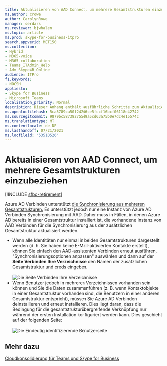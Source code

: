 ```yaml
---
title: Aktualisieren von AAD Connect, um mehrere Gesamtstrukturen einzubeziehen
ms.author: crowe
author: CarolynRowe
manager: serdars
ms.reviewer: bjwhalen
ms.topic: article
ms.prod: skype-for-business-itpro
search.appverid: MET150
ms.collection:
- Hybrid
- M365-voice
- M365-collaboration
- Teams_ITAdmin_Help
- Adm_Skype4B_Online
audience: ITPro
f1.keywords:
- NOCSH
appliesto:
- Skype for Business
- Microsoft Teams
localization_priority: Normal
description: Dieser Anhang enthält ausführliche Schritte zum Aktualisieren von AAD-Verbinden, um mehr als eine Gesamtstruktur als Teil der Cloudkonsolidierung für Teams und Skype for Business einzuschließen.
ms.openlocfilehash: 5ca5789ca50f24266ce5fccf16bcf06118e42742
ms.sourcegitcommit: 9879bc587382755d9a5cd63a75b0e7dc4e15574c
ms.translationtype: MT
ms.contentlocale: de-DE
ms.lasthandoff: 07/21/2021
ms.locfileid: "53510526"
---
```

# <a name="update-aad-connect-to-include-more-than-one-forest"></a>Aktualisieren von AAD Connect, um mehrere Gesamtstrukturen einzubeziehen

[!INCLUDE [sfbo-retirement](../../Hub/includes/sfbo-retirement.md)]

Azure AD Verbinden unterstützt [die Synchronisierung aus mehreren Gesamtstrukturen.](/azure/active-directory/connect/active-directory-aadconnect-topologies) Es unterstützt jedoch nur eine Instanz von Azure AD Verbinden Synchronisierung mit AAD. Daher muss in Fällen, in denen Azure AD bereits in einer Gesamtstruktur installiert ist, die vorhandene Instanz von AAD Verbinden für die Synchronisierung aus der zusätzlichen Gesamtstruktur aktualisiert werden.

 - Wenn alle Identitäten nur einmal in beiden Gesamtstrukturen dargestellt werden (d. h. Sie haben keine E-Mail-aktivierten Kontakte erstellt), können Sie einfach den AAD-assistenten Verbinden erneut ausführen, "Synchronisierungsoptionen anpassen" auswählen und dann auf der **Seite Verbinden Ihre Verzeichnisse** den Namen der zusätzlichen Gesamtstruktur und creds eingeben.<br><br>
 ![Die Seite Verbinden Ihre Verzeichnisse](../media/cloud-consolidation-connect-your-directories.png)
 - Wenn Benutzer jedoch in mehreren Verzeichnissen vorhanden sein können und Sie die Daten zusammenführen (z. B. wenn Kontaktobjekte in einer Gesamtstruktur vorhanden sind, die Benutzern in einer anderen Gesamtstruktur entspricht), müssen Sie Azure AD Verbinden deinstallieren und erneut installieren.  Dies liegt daran, dass die Bedingung für die gesamtstrukturübergreifende Verknüpfung nur während der ersten Installation konfiguriert werden kann. Dies geschieht auf der folgenden Seite:<br><br>
 ![Die Eindeutig identifizierende Benutzerseite](../media/cloud-consolidation-uniquely-identifying-your-users.png)


## <a name="see-also"></a>Mehr dazu

[Cloudkonsolidierung für Teams und Skype for Business](cloud-consolidation.md)